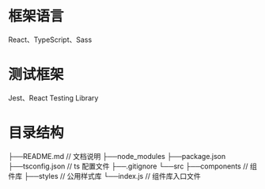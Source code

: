 # 框架语言
React、TypeScript、Sass
# 测试框架
Jest、React Testing Library
# 目录结构
├──README.md // 文档说明
├──node_modules
├──package.json
├──tsconfig.json // ts 配置文件
├──.gitignore
└──src
    ├──components // 组件库
    ├──styles // 公用样式库
    └──index.js // 组件库入口文件
